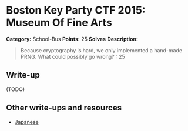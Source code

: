 # Boston Key Party CTF 2015: Museum Of Fine Arts

**Category:** School-Bus
**Points:** 25
**Solves** 
**Description:**

> Because cryptography is hard, we only implemented a hand-made PRNG. What could possibly go wrong? : 25

## Write-up

(TODO)

## Other write-ups and resources

* [Japanese](http://kazu1130-h.hatenablog.jp/entry/2015/03/02/034426)